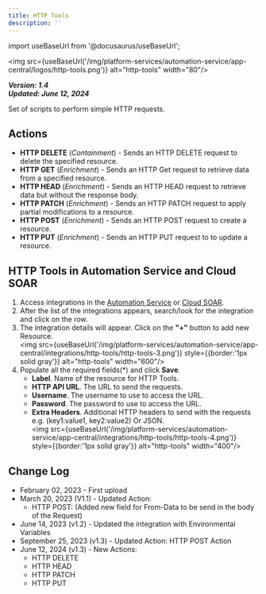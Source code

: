 ```yaml
---
title: HTTP Tools
description: ''
---
```

import useBaseUrl from '@docusaurus/useBaseUrl';

<img src={useBaseUrl('/img/platform-services/automation-service/app-central/logos/http-tools.png')} alt="http-tools" width="80"/>

***Version: 1.4  
Updated: June 12, 2024***

Set of scripts to perform simple HTTP requests.

## Actions

* **HTTP DELETE** (*Containment*) - Sends an HTTP DELETE request to delete the specified resource.
* **HTTP GET** (*Enrichment*) - Sends an HTTP Get request to retrieve data from a specified resource.
* **HTTP HEAD** (*Enrichment*) - Sends an HTTP HEAD request to retrieve data but without the response body.
* **HTTP PATCH** (*Enrichment*) - Sends an HTTP PATCH request to apply partial modifications to a resource.
* **HTTP POST** (*Enrichment*) - Sends an HTTP POST request to create a resource.
* **HTTP PUT** (*Enrichment*) - Sends an HTTP PUT request to to update a resource.



## HTTP Tools in Automation Service and Cloud SOAR

1. Access integrations in the [Automation Service](/docs/platform-services/automation-service/automation-service-integrations/#view-integrations) or [Cloud SOAR](/docs/cloud-soar/automation).
1. After the list of the integrations appears, search/look for the integration and click on the row.
1. The integration details will appear. Click on the **"+"** button to add new Resource. <br/><img src={useBaseUrl('/img/platform-services/automation-service/app-central/integrations/http-tools/http-tools-3.png')} style={{border:'1px solid gray'}} alt="http-tools" width="600"/>
1. Populate all the required fields(\*) and click **Save**.
   * **Label**. Name of the resource for HTTP Tools.
   * **HTTP API URL**. The URL to send the requests.
   * **Username**. The username to use to access the URL.
   * **Password**. The password to use to access the URL.
   * **Extra Headers**. Additional HTTP headers to send with the requests e.g. (key1:value1, key2:value2) Or JSON.<br/><img src={useBaseUrl('/img/platform-services/automation-service/app-central/integrations/http-tools/http-tools-4.png')} style={{border:'1px solid gray'}} alt="http-tools" width="400"/>
   
## Change Log

* February 02, 2023 - First upload
* March 20, 2023 (V1.1) - Updated Action:
	+ HTTP POST: (Added new field for From-Data to be send in the body of the Request)
* June 14, 2023 (v1.2) - Updated the integration with Environmental Variables
* September 25, 2023 (v1.3) - Updated Action: HTTP POST Action
* June 12, 2024 (v1.3) - New Actions:
    + HTTP DELETE
    + HTTP HEAD
    + HTTP PATCH
    + HTTP PUT
